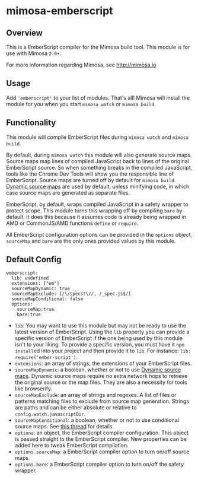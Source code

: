 mimosa-emberscript
===========

## Overview

This is a EmberScript compiler for the Mimosa build tool. This module is for use with Mimosa `2.0+`.

For more information regarding Mimosa, see http://mimosa.io

## Usage

Add `'emberscript'` to your list of modules.  That's all!  Mimosa will install the module for you when you start `mimosa watch` or `mimosa build`.

## Functionality

This module will compile EmberScript files during `mimosa watch` and `mimosa build`.

By default, during `mimosa watch` this module will also generate source maps. Source maps map lines of compiled JavaScript back to lines of the original EmberScript source. So when something breaks in the compiled JavaScript, tools like the Chrome Dev Tools will show you the responsible line of EmberScript. Source maps are turned off by default for `mimosa build`. [Dynamic source maps](http://fitzgeraldnick.com/weblog/46/) are used by default, unless minifying code, in which case source maps are generated as separate files.

EmberScript, by default, wraps compiled JavaScript in a safety wrapper to protect scope. This module turns this wrapping off by compiling `bare` by default. It does this because it assumes code is already being wrapped in AMD or CommonJS/AMD functions `define` or `require`.

All EmberScript configuration options can be provided in the `options` object, `sourceMap` and `bare` are the only ones provided values by this module.

## Default Config

```emberscript
emberscript:
  lib: undefined
  extensions: ["em"]
  sourceMapDynamic: true
  sourceMapExclude: [/\/specs?\//, /_spec.js$/]
  sourceMapConditional: false
  options:
    sourceMap:true
    bare:true
```

* `lib`: You may want to use this module but may not be ready to use the latest version of EmberScript. Using the `lib` property you can provide a specific version of EmberScript if the one being used by this module isn't to your liking. To provide a specific version, you must have it `npm install`ed into your project and then provide it to `lib`. For instance: `lib: require('ember-script')`.
* `extensions`: an array of strings, the extensions of your EmberScript files.
* `sourceMapDynamic`: a boolean, whether or not to use [Dynamic source maps](http://fitzgeraldnick.com/weblog/46/). Dynamic source maps require no extra network hops to retrieve the original source or the map files.  They are also a necessity for tools like browserify.
* `sourceMapExclude`: an array of strings and regexes. A list of files or patterns matching files to exclude from source map generation. Strings are paths and can be either absolute or relative to `config.watch.javascriptDir`.
* `sourceMapConditional`: a boolean, whether or not to use conditional source maps. See [this thread](https://groups.google.com/d/topic/mozilla.dev.js-sourcemap/4uo7Z5nTfUY/discussion) for details.
* `options`: an object, the EmberScript compiler configuration. This object is passed straight to the EmberScript compiler. New properties can be added here to tweak EmberScript compilation.
* `options.sourceMap`: a EmberScript compiler option to turn on/off source maps.
* `options.bare`: a EmberScript compiler option to turn on/off the safety wrapper.
